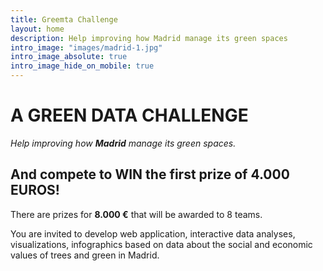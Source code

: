 ```yaml
---
title: Greemta Challenge
layout: home
description: Help improving how Madrid manage its green spaces
intro_image: "images/madrid-1.jpg"
intro_image_absolute: true
intro_image_hide_on_mobile: true
---
```


# A GREEN DATA CHALLENGE
*Help improving how **Madrid** manage its green spaces.*

## And compete to WIN the first prize of 4.000 EUROS!
There are prizes for **8.000 &euro;** that will be awarded to 8 teams.

You are invited to develop web application, interactive data analyses, visualizations, infographics based on data about the social and economic values of trees and green in Madrid. 
